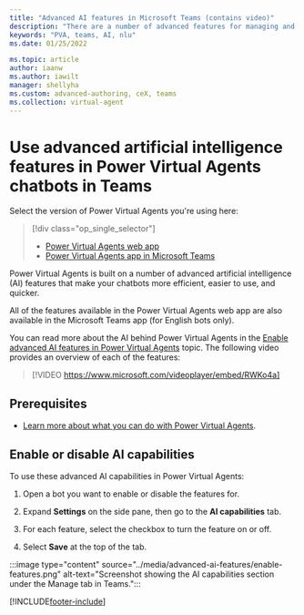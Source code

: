 ```yaml
---
title: "Advanced AI features in Microsoft Teams (contains video)"
description: "There are a number of advanced features for managing and utilizing AI within the Power Virtual Agents app in Microsoft Teams."
keywords: "PVA, teams, AI, nlu"
ms.date: 01/25/2022

ms.topic: article
author: iaanw
ms.author: iawilt
manager: shellyha
ms.custom: advanced-authoring, ceX, teams
ms.collection: virtual-agent
---
```


# Use advanced artificial intelligence features in Power Virtual Agents chatbots in Teams

Select the version of Power Virtual Agents you're using here:

> [!div class="op_single_selector"]
>
> - [Power Virtual Agents web app](../advanced-ai-features.md)
> - [Power Virtual Agents app in Microsoft Teams](advanced-ai-features-teams.md)

Power Virtual Agents is built on a number of advanced artificial intelligence (AI) features that make your chatbots more efficient, easier to use, and quicker.

All of the features available in the Power Virtual Agents web app are also available in the Microsoft Teams app (for English bots only).

You can read more about the AI behind Power Virtual Agents in the [Enable advanced AI features in Power Virtual Agents](../advanced-ai-features.md) topic. The following video provides an overview of each of the features:  

>  
> [!VIDEO https://www.microsoft.com/videoplayer/embed/RWKo4a]
>  

## Prerequisites

- [Learn more about what you can do with Power Virtual Agents](fundamentals-what-is-power-virtual-agents-teams.md).

## Enable or disable AI capabilities

To use these advanced AI capabilities in Power Virtual Agents:

1. Open a bot you want to enable or disable the features for.

1. Expand **Settings** on the side pane, then go to the **AI capabilities** tab.

1. For each feature, select the checkbox to turn the feature on or off.

1. Select **Save** at the top of the tab.

:::image type="content" source="../media/advanced-ai-features/enable-features.png" alt-text="Screenshot showing the AI capabilities section under the Manage tab in Teams.":::

[!INCLUDE[footer-include](../includes/footer-banner.md)]
